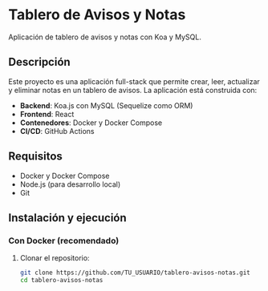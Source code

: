 # Tablero de Avisos y Notas

Aplicación de tablero de avisos y notas con Koa y MySQL.

## Descripción

Este proyecto es una aplicación full-stack que permite crear, leer, actualizar y eliminar notas en un tablero de avisos. La aplicación está construida con:

- **Backend**: Koa.js con MySQL (Sequelize como ORM)
- **Frontend**: React
- **Contenedores**: Docker y Docker Compose
- **CI/CD**: GitHub Actions

## Requisitos

- Docker y Docker Compose
- Node.js (para desarrollo local)
- Git

## Instalación y ejecución

### Con Docker (recomendado)

1. Clonar el repositorio:
   ```bash
   git clone https://github.com/TU_USUARIO/tablero-avisos-notas.git
   cd tablero-avisos-notas
